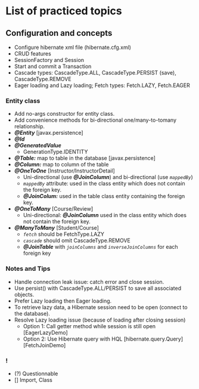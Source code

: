 # List of practiced topics
## Configuration and concepts
- Configure hibernate xml file (hibernate.cfg.xml)
- CRUD features
- SessionFactory and Session
- Start and commit a Transaction
- Cascade types: CascadeType.ALL, CascadeType.PERSIST (save), CascadeType.REMOVE
- Eager loading and Lazy loading; Fetch types: Fetch.LAZY, Fetch.EAGER

### Entity class
- Add no-args constructor for entity class.
- Add convenience methods for bi-directional one/many-to-tomany relationship.
- *__@Entity__* [javax.persistence]
- *__@Id__*
- *__@GeneratedValue__*
  - GenerationType.IDENTITY
- *__@Table:__* map to table in the database [javax.persistence]
- *__@Column:__* map to column of the table
- *__@OneToOne__* [Instructor/InstructorDetail]
  - Uni-directional (use *__@JoinColumn__*) and bi-directional (use *`mappedBy`*)
  - *`mappedBy`* attribute: used in the class entity which does not contain the foreign key.
  -  *__@JoinColum:__* used in the table class entity containing the foreign key.
- *__@OneToMany__* [Course/Review]
  - Uni-directional: *__@JoinColumn__* used in the class entity which does not contain the foreign key.
- *__@ManyToMany__* [Student/Course]
  - *`fetch`* should be FetchType.LAZY
  - *`cascade`* should omit CascadeType.REMOVE
  - *__@JoinTable__* with *`joinColumns`* and *`inverseJoinColumns`* for each foreign key

### Notes and Tips
- Handle connection leak issue: catch error and close session.
- Use persist() with CascadeType.ALL/PERSIST to save all associated objects.
- Prefer Lazy loading then Eager loading.
- To retrieve lazy data, a Hibernate session need to be open (connect to the database).
- Resolve Lazy loading issue (because of loading after closing session)
  - Option 1: Call getter method while session is still open [EagerLazyDemo]
  - Option 2: Use Hibernate query with HQL [hibernate.query.Query][FetchJoinDemo]

### !
- (?) Questionnable
- [] Import, Class
